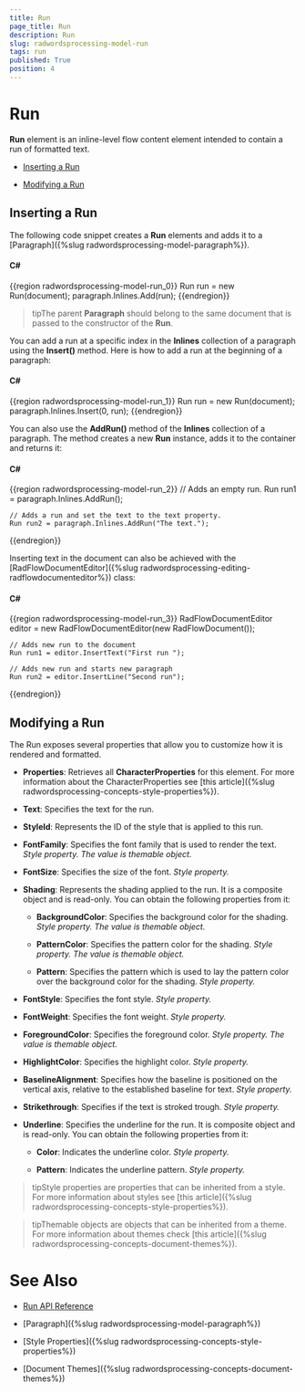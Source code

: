 ```yaml
---
title: Run
page_title: Run
description: Run
slug: radwordsprocessing-model-run
tags: run
published: True
position: 4
---
```


# Run



__Run__ element is an inline-level flow content element intended to contain a run of formatted text.
      

* [Inserting a Run](#inserting-a-run)

* [Modifying a Run](#modifying-a-run)

## Inserting a Run

The following code snippet creates a __Run__ elements and adds it to a [Paragraph]({%slug radwordsprocessing-model-paragraph%}).
        

#### __C#__

{{region radwordsprocessing-model-run_0}}
    Run run = new Run(document);
    paragraph.Inlines.Add(run);
{{endregion}}



>tipThe parent __Paragraph__ should belong to the same document that is passed to the constructor of the __Run__.
          

You can add a run at a specific index in the __Inlines__ collection of a paragraph using the __Insert()__ method. Here is how to add a run at the beginning of a paragraph:
        

#### __C#__

{{region radwordsprocessing-model-run_1}}
    Run run = new Run(document);
    paragraph.Inlines.Insert(0, run);
{{endregion}}



You can also use the __AddRun()__ method of the __Inlines__ collection of a paragraph. The method creates a new __Run__ instance, adds it to the container and returns it:
        

#### __C#__

{{region radwordsprocessing-model-run_2}}
    // Adds an empty run.
    Run run1 = paragraph.Inlines.AddRun();

    // Adds a run and set the text to the text property.
    Run run2 = paragraph.Inlines.AddRun("The text.");
{{endregion}}



Inserting text in the document can also be achieved with the [RadFlowDocumentEditor]({%slug radwordsprocessing-editing-radflowdocumenteditor%}) class:
        

#### __C#__

{{region radwordsprocessing-model-run_3}}
    RadFlowDocumentEditor editor = new RadFlowDocumentEditor(new RadFlowDocument());

    // Adds new run to the document
    Run run1 = editor.InsertText("First run ");

    // Adds new run and starts new paragraph
    Run run2 = editor.InsertLine("Second run");
{{endregion}}



## Modifying a Run

The Run exposes several properties that allow you to customize how it is rendered and formatted.
        

* __Properties__: Retrieves all __CharacterProperties__ for this element. For more information about the CharacterProperties see [this article]({%slug radwordsprocessing-concepts-style-properties%}).
            

* __Text__: Specifies the text for the run.
            

* __StyleId__: Represents the ID of the style that is applied to this run.
            

* __FontFamily__: Specifies the font family that is used to render the text. *Style property. The value is themable object.*

* __FontSize__: Specifies the size of the font. *Style property.*

* __Shading__: Represents the shading applied to the run. It is a composite object and is read-only. You can obtain the following properties from it:

    * __BackgroundColor__: Specifies the background color for the shading. *Style property. The value is themable object.*

    * __PatternColor__: Specifies the pattern color for the shading. *Style property. The value is themable object.*

    * __Pattern__: Specifies the pattern which is used to lay the pattern color over the background color for the shading. *Style property.*

* __FontStyle__: Specifies the font style. *Style property.*

* __FontWeight__:  Specifies the font weight. *Style property.*

* __ForegroundColor__:  Specifies the foreground color. *Style property. The value is themable object.*

* __HighlightColor__: Specifies the highlight color. *Style property.*

* __BaselineAlignment__: Specifies how the baseline is positioned on the vertical axis, relative to the established baseline for text. *Style property.*

* __Strikethrough__: Specifies if the text is stroked trough. *Style property.*

* __Underline__: Specifies the underline for the run. It is composite object and is read-only. You can obtain the following properties from it:

    * __Color__: Indicates the underline color. *Style property.*

    * __Pattern__: Indicates the underline pattern. *Style property.*

>tipStyle properties are properties that can be inherited from a style. For more information about styles see [this article]({%slug radwordsprocessing-concepts-style-properties%}).
          

>tipThemable objects are objects that can be inherited from a theme. For more information about themes check [this article]({%slug radwordsprocessing-concepts-document-themes%}).
          

# See Also

 * [Run API Reference](http://www.telerik.com/help/wpf/t_telerik_windows_documents_flow_model_run.html)

 * [Paragraph]({%slug radwordsprocessing-model-paragraph%})

 * [Style Properties]({%slug radwordsprocessing-concepts-style-properties%})

 * [Document Themes]({%slug radwordsprocessing-concepts-document-themes%})
